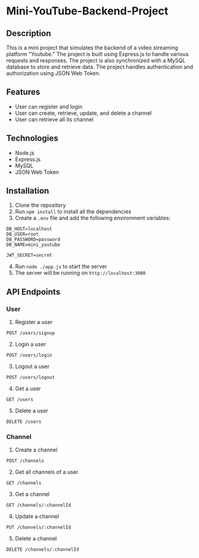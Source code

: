# Mini-YouTube-Backend-Project

## Description
This is a mini project that simulates the backend of a video streaming platform "Youtube." The project is built using Express.js to handle various requests and responses. The project is also synchronized with a MySQL database to store and retrieve data. The project handles authentication and authorization using JSON Web Token.

## Features
- User can register and login
- User can create, retrieve, update, and delete a channel
- User can retrieve all its channel

## Technologies
- Node.js
- Express.js
- MySQL
- JSON Web Token

## Installation
1. Clone the repository
2. Run `npm install` to install all the dependencies
3. Create a `.env` file and add the following environment variables:
```
DB_HOST=localhost
DB_USER=root
DB_PASSWORD=password
DB_NAME=mini_youtube

JWT_SECRET=secret
```
4. Run `node ./app.js` to start the server
5. The server will be running on `http://localhost:3000`

## API Endpoints
### User
1. Register a user
```
POST /users/signup
```
2. Login a user
```
POST /users/login
```
3. Logout a user
```
POST /users/logout
```
4. Get a user
```
GET /users
```
5. Delete a user
```
DELETE /users
```

### Channel
1. Create a channel
```
POST /channels
```
2. Get all channels of a user
```
GET /channels
```
3. Get a channel
```
GET /channels/:channelId
```
4. Update a channel
```
PUT /channels/:channelId
```
5. Delete a channel
```
DELETE /channels/:channelId
```